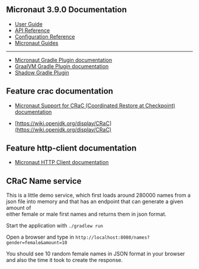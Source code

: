 ## Micronaut 3.9.0 Documentation

- [User Guide](https://docs.micronaut.io/3.9.0/guide/index.html)
- [API Reference](https://docs.micronaut.io/3.9.0/api/index.html)
- [Configuration Reference](https://docs.micronaut.io/3.9.0/guide/configurationreference.html)
- [Micronaut Guides](https://guides.micronaut.io/index.html)
---

- [Micronaut Gradle Plugin documentation](https://micronaut-projects.github.io/micronaut-gradle-plugin/latest/)
- [GraalVM Gradle Plugin documentation](https://graalvm.github.io/native-build-tools/latest/gradle-plugin.html)
- [Shadow Gradle Plugin](https://plugins.gradle.org/plugin/com.github.johnrengelman.shadow)
## Feature crac documentation

- [Micronaut Support for CRaC (Coordinated Restore at Checkpoint) documentation](https://micronaut-projects.github.io/micronaut-crac/latest/guide)

- [https://wiki.openjdk.org/display/CRaC](https://wiki.openjdk.org/display/CRaC)


## Feature http-client documentation

- [Micronaut HTTP Client documentation](https://docs.micronaut.io/latest/guide/index.html#httpClient)


## CRaC Name service
This is a little demo service, which first loads around 280000 names from a json
file into memory and that has an endpoint that can generate a given amount of  
either female or male first names and returns them in json format.

Start the application with 
```./gradlew run```

Open a browser and type in
```http://localhost:8080/names?gender=female&amount=10```

You should see 10 random female names in JSON format in your browser and also the
time it took to create the response.